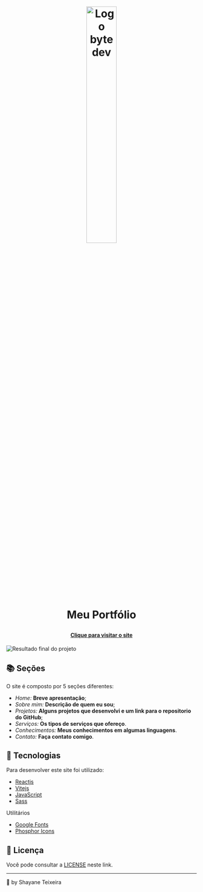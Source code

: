 <h1 align="center">
<img src="assets/image/iconbytedev.svg" alt="Logo bytedev" width="40%">
<p>Meu Portfólio</p>
</h1>

<h4 align="center"><a href="">Clique para visitar o site</a></h4>

![Resultado final do projeto]()

## 📚 Seções

O site é composto por 5 seções diferentes:

- _Home:_ **Breve apresentação**;
- _Sobre mim:_ **Descrição de quem eu sou**;
- _Projetos:_ **Alguns projetos que desenvolvi e um link para o repositorio do GitHub**;
- _Serviços:_ **Os tipos de serviços que ofereço**.
- _Conhecimentos:_ **Meus conhecimentos em algumas linguagens**.
- _Contato:_ **Faça contato comigo**.

## 💼 Tecnologias

Para desenvolver este site foi utilizado:

- [Reactjs](https://reactjs.org/)
- [Vitejs](https://vitejs.dev/guide/why.html)
- [JavaScript](https://developer.mozilla.org/pt-BR/docs/web/javascript)
- [Sass](https://sass-lang.com/)

Utilitários

- [Google Fonts](https://fonts.google.com)
- [Phosphor Icons](https://phosphoricons.com/)

## 💼 Licença

Você pode consultar a [LICENSE](./LICENSE) neste link.

---

💜 by Shayane Teixeira
